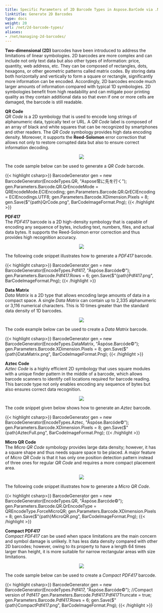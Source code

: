```yaml
---
title: Specific Parameters of 2D Barcode Types in Aspose.BarCode via .NET
linktitle: Generate 2D Barcodes
type: docs
weight: 20
url: /net/2d-barcode-types/
aliases:
- /net/managing-2d-barcodes/
---
```

**Two-dimensional (2D)** barcodes have been introduced to address the limitations of linear symbologies. 2D barcodes are more complex and can include not only text data but also other types of information: price, quantity, web address, etc. They can be composed of rectangles, dots, hexagons, or other geometric patterns called matrix codes. By storing data both horizontally and vertically to form a square or rectangle, significantly more information can be encoded. Accordingly, 2D barcodes encode much larger amounts of information compared with typical 1D symbologies. 2D symbologies benefit from high readability and can mitigate poor printing quality as they contain additional data so that even if one or more cells are damaged, the barcode is still readable.  

**QR Code**  
*QR Code* is a 2D symbology that is used to encode long strings of alphanumeric data, typically text or URL. A *QR Code* label is composed of an array of black and white squares that can be recognized by smartphones and other readers. The *QR Code* symbology provides high data encoding density. Moreover, it supports the **Reed-Solomon** error correction that allows not only to restore corrupted data but also to ensure correct information decoding.  

<p align="center"><image src="qrcode.png"></p>
  
The code sample below can be used to generate a *QR Code* barcode.  

{{< highlight csharp>}}
BarcodeGenerator gen = new BarcodeGenerator(EncodeTypes.QR, "Aspose常に先を行く");
gen.Parameters.Barcode.QR.QrEncodeMode = QREncodeMode.ECIEncoding;
gen.Parameters.Barcode.QR.QrECIEncoding = ECIEncodings.UTF8;
gen.Parameters.Barcode.XDimension.Pixels = 8;
gen.Save($"{path}QrCode.png", BarCodeImageFormat.Png);
{{< /highlight >}} 


**PDF417**  
The *PDF417* barcode is a 2D high-density symbology that is capable of encoding any sequence of bytes, including text, numbers, files, and actual data bytes. It supports the Reed-Solomon error correction and thus provides high recognition accuracy.
  
<p align="center"><image src="pdf417.png"></p>
  
The following code snippet illustrates how to generate a *PDF417* barcode.
  
{{< highlight csharp>}}
BarcodeGenerator gen = new BarcodeGenerator(EncodeTypes.Pdf417, "Åspóse.Barcóde©");
gen.Parameters.Barcode.Pdf417.Rows = 6;
gen.Save($"{path}Pdf417.png", BarCodeImageFormat.Png);
{{< /highlight >}} 

**Data Matrix**  
*Data Matrix* is a 2D type that allows encoding large amounts of data in a compact space. A single *Data Matrix* can contain up to 2,335 alphanumeric or 3,116 numerical characters. This is 10 times greater than the standard data density of 1D barcodes.
  
<p align="center"><image src="datamatrix.png"></p>

The code example below can be used to create a *Data Matrix* barcode.  

{{< highlight csharp>}}
BarcodeGenerator gen = new BarcodeGenerator(EncodeTypes.DataMatrix, "Åspóse.Barcóde©");
gen.Parameters.Barcode.XDimension.Pixels = 8;
gen.Save($"{path}DataMatrix.png", BarCodeImageFormat.Png);
{{< /highlight >}}

**Aztec Code**  
*Aztec Code* is a highly efficient 2D symbology that uses square modules with a unique finder pattern in the middle of a barcode, which allows barcode scanners to identify cell locations required for barcode reading. This barcode type not only enables encoding any sequence of bytes but also ensures correct data recognition.
  
<p align="center"><image src="aztecfull.png"></p>
  
The code snippet given below shows how to generate an *Aztec* barcode.
  
{{< highlight csharp>}}
BarcodeGenerator gen = new BarcodeGenerator(EncodeTypes.Aztec, "Åspóse.Barcóde©");
gen.Parameters.Barcode.XDimension.Pixels = 8;
gen.Save($"{path}AztecFull.png", BarCodeImageFormat.Png);
{{< /highlight >}} 


**Micro QR Code**  
The *Micro QR Code* symbology provides large data density; however, it has a square shape and thus needs square space to be placed. A major feature of *Micro QR Code* is that it has only one position detection pattern instead of three ones for regular *QR Code* and requires a more compact placement area.
  
<p align="center"><image src="microqr.png"></p>
  
The following code snippet illustrates how to generate a *Micro QR Code*.
  
{{< highlight csharp>}}
BarcodeGenerator gen = new BarcodeGenerator(EncodeTypes.QR, "Åspóse.Barcóde©");
gen.Parameters.Barcode.QR.QrEncodeType = QREncodeType.ForceMicroQR;
gen.Parameters.Barcode.XDimension.Pixels = 8;
gen.Save($"{path}MicroQR.png", BarCodeImageFormat.Png);
{{< /highlight >}}
  
**Compact PDF417**    
*Compact PDF417* can be used when space limitations are the main concern and symbol damage is unlikely. It has less data density compared with other 2D barcodes; however, owing to its property to have a length 64 times larger than height, it is more suitable for narrow rectangular areas with size limitations.
  
<p align="center"><image src="compactpdf417.png"></p>
  
The code sample below can be used to create a *Compact PDF417* barcode.
  
{{< highlight csharp>}}
BarcodeGenerator gen = new BarcodeGenerator(EncodeTypes.Pdf417, "Åspóse.Barcóde©");
//Compact version of Pdf417
gen.Parameters.Barcode.Pdf417.Pdf417Truncate = true;
gen.Parameters.Barcode.Pdf417.Rows = 6;
gen.Save($"{path}CompactPdf417.png", BarCodeImageFormat.Png);
{{< /highlight >}} 
